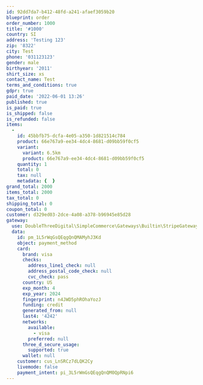 ```yaml
---
id: 92dd7da7-b412-48fd-a241-afaef3059b20
blueprint: order
order_number: 1000
title: '#1000'
country: SI
address: 'Testing 123'
zip: '8322'
city: Test
phone: '031123123'
gender: male
birthyear: '2011'
shirt_size: xs
contact_name: Test
terms_and_conditions: true
gdpr: true
paid_date: '2022-06-01 13:26'
published: true
is_paid: true
is_shipped: false
is_refunded: false
items:
  -
    id: 45bbfb75-dcfa-4e05-a350-1d821514c784
    product: 66e767a9-ee34-4dc4-8681-d09bb59f0cf5
    variant:
      variant: 6.5km
      product: 66e767a9-ee34-4dc4-8681-d09bb59f0cf5
    quantity: 1
    total: 0
    tax: null
    metadata: {  }
grand_total: 2000
items_total: 2000
tax_total: 0
shipping_total: 0
coupon_total: 0
customer: d329ed03-2dce-4a08-a378-b96945e85d28
gateway:
  use: DoubleThreeDigital\SimpleCommerce\Gateways\Builtin\StripeGateway
  data:
    id: pm_1L5rWqGsQEqgQnQMAMyhJ3Kd
    object: payment_method
    card:
      brand: visa
      checks:
        address_line1_check: null
        address_postal_code_check: null
        cvc_check: pass
      country: US
      exp_month: 4
      exp_year: 2024
      fingerprint: n4JWD5phROhaYozJ
      funding: credit
      generated_from: null
      last4: '4242'
      networks:
        available:
          - visa
        preferred: null
      three_d_secure_usage:
        supported: true
      wallet: null
    customer: cus_LnSRCz7dLQK2Cy
    livemode: false
    payment_intent: pi_3L5rWmGsQEqgQnQM0QpRNpi6
---
```

